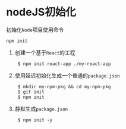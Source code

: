
# nodeJS初始化

初始化`Node`项目使用命令

    npm init

1. 创建一个基于`React`的工程

        $ npm init react-app ./my-react-app

2. 使用延迟初始化生成一个普通的`package.json`

        $ mkdir my-npm-pkg && cd my-npm-pkg
        $ git init
        $ npm init

3. 静默生成`package.json`

        $ npm init -y